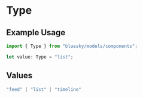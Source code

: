 # Type

## Example Usage

```typescript
import { Type } from "bluesky/models/components";

let value: Type = "list";
```

## Values

```typescript
"feed" | "list" | "timeline"
```